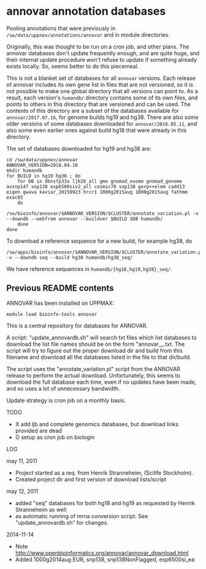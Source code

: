 annovar annotation databases
============================

Pooling annotations that were previously in
`/sw/data/uppnex/annotations/annovar` and in module directories.


Originally, this was thought to be run on a cron job, and other plans.  The
annovar databases don't update frequently enough, and are quite huge, and their
internal update procedure won't refuse to update if something already exists
locally.  So, seems better to do this piecemeal.

This is not a blanket set of databases for all `annovar` versions.  Each
release of annovar includes its own gene list in files that are not versioned,
so it is not possible to make one global directory that all versions can point
to.  As a result, each version's `humandb/` directory contains some of its own
files, and points to others in this directory that are versioned and can be
used.  The contents of this directory are a subset of the databases available
for `annovar/2017.07.16`, for genome builds hg19 and hg38.  There are also some
older versions of some databases downloaded for `annovar/2016.05.11`, and also some
even earlier ones against build hg18 that were already in this directory.

The set of databases downloaded for hg19 and hg38 are:

    cd /sw/data/uppnex/annovar
    ANNOVAR_VERSION=2018.04.16
    mkdir humandb
    for BUILD in hg19 hg38 ; do
        for DB in dbnsfp33a ljb26_all gme gnomad_exome gnomad_genome avsnp147 snp138 esp6500siv2_all cosmic70 snp138 gerp++elem cadd13 eigen gwava kaviar_20150923 hrcr1 1000g2015aug 1000g2015aug fathmm exac03
        do
            /sw/bioinfo/annovar/$ANNOVAR_VERSION/$CLUSTER/annotate_variation.pl -v --downdb --webfrom annovar --buildver $BUILD $DB humandb/
        done
    done

To download a reference sequence for a new build, for example hg38, do

    /sw/apps/bioinfo/annovar/$ANNOVAR_VERSION/$CLUSTER/annotate_variation.pl -v --downdb seq --build hg38 humandb/hg38_seq/

We have reference sequences in `humandb/{hg18,hg19,hg38}_seq/`.


Previous README contents
------------------------

ANNOVAR has been installed on UPPMAX:

    module load bioinfo-tools annovar

This is a central repository for databases for ANNOVAR.


A script: "update_annovardb.sh" will search txt files which list databases to download
the list file names should be on the form "annovar_<download-dir>_<build>.txt. The script
will try to figure out the proper download dir and build from this filename and download
all the databases listed in the file to that dir/build.

The script uses the "annotate_variation.pl" script from the ANNOVAR release to perform the
actual download. Unfortunately, this seems to download the full database each time, even if
no updates have been made, and so uses a lot of unnecessary bandwidth.

Update strategy is cron job on a monthly basis.

TODO

* X	add ljb and complete genomics databases, but download links provided are dead
* O	setup as cron job on biologin


LOG

may 11, 2011
    
* Project started as a req. from Henrik Stranneheim, (Scilife Stockholm).
* Created project dir and first version of download lists/script

may 12, 2011

* added "seq" databases for both hg18 and hg19 as requested by Henrik Stranneheim as well
* as automatic running of mrna conversion script. See "update_annovardb.sh" for changes.


2014-11-14

* Note http://www.openbioinformatics.org/annovar/annovar_download.html
* Added 1000g2014aug EUR, snp138, snp138NonFlagged, esp6500si_ea

